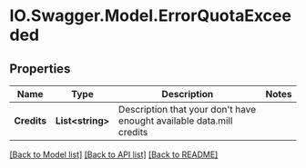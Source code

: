 # IO.Swagger.Model.ErrorQuotaExceeded
## Properties

Name | Type | Description | Notes
------------ | ------------- | ------------- | -------------
**Credits** | **List&lt;string&gt;** | Description that your don&#39;t have enought available data.mill credits | 

[[Back to Model list]](../README.md#documentation-for-models) [[Back to API list]](../README.md#documentation-for-api-endpoints) [[Back to README]](../README.md)

